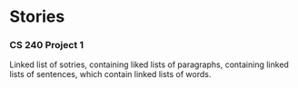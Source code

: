 # Stories


### CS 240 Project 1
Linked list of sotries, containing liked lists of paragraphs, containing linked lists of sentences, which contain linked lists of words.